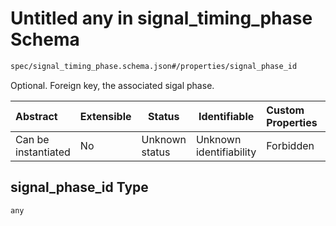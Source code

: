 # Untitled any in signal_timing_phase Schema

```txt
spec/signal_timing_phase.schema.json#/properties/signal_phase_id
```

Optional. Foreign key, the associated sigal phase.


| Abstract            | Extensible | Status         | Identifiable            | Custom Properties | Additional Properties | Access Restrictions | Defined In                                                                                            |
| :------------------ | ---------- | -------------- | ----------------------- | :---------------- | --------------------- | ------------------- | ----------------------------------------------------------------------------------------------------- |
| Can be instantiated | No         | Unknown status | Unknown identifiability | Forbidden         | Allowed               | none                | [signal_timing_phase.schema.json\*](../../out/signal_timing_phase.schema.json "open original schema") |

## signal_phase_id Type

`any`
